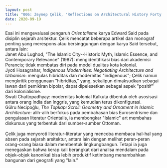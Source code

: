 ```yaml
---
layout: post
title: "006: Zeynep Çelik, 'Reflections on Architectural History Forty Years after Edward Said's <em>Orientalism</em>,' Journal of the Society of Architectural Historians Volume 77 Issue 4 (2018)"
date: 2020-09-19
---
```

Esai ini mengevaluasi pengaruh *Orientalisme* karya Edward Said pada disiplin sejarah arsitektur. Çelik mencatat beberapa artikel dan monograf penting yang merespons atau bersinggungan dengan karya Said tersebut, antara lain:
<br/>Janet Abu Lughod, "The Islamic City--Historic Myth, Islamic Essence, and Contemporary Relevance" (1987): mengidentifikasi bias dari akademisi Perancis; tidak membatas diri pada model dualitas kota kolonial.
<br/>Jyoti Hosagrahar, *Indigenous Modernities: Negotiating Architecture and Urbanism*: mengulas hibriditas dan modernitas "indigenous"; Çelik namun mengkritik penggunaan "hibriditas," yang, sekalipun dimaksudkan sebagai lawan dari pemikiran bipolar, dapat dipelesetkan sebagai aspek "positif" dari kolonialisme.
<br/>Swati Chattopadhyay: modernitas kolonial Kalkuta dibentuk oleh asosisasi antara orang India dan Inggris, yang kemudian terus dikonfigurasi.
<br/>Gülru Necipoğlu, *The Topkapı Scroll: Geometry and Ornament in Islamic Architecture*: alih-alih berfokus pada pembahasan bias Eurosentrisme dan pengulasan literatur Orientalis, ia membongkar "Islamic" art membahas diskursus yang terbentuk dari sumber-sumber Ottoman.
<br/><br/>Çelik juga menyoroti literatur-literatur yang mencoba membaca hal-hal yang absen pada sejarah arsitektur, antara lain dengan melihat peran-peran orang-orang biasa dalam membentuk lingkungbangun. Tetapi ia juga menegaskan bahwa kerap kali berangkat dari analisa mendalam pada objek-objek kanonikal bisa lebih produktif ketimbang menambahkan bangunan dari geografi yang "lain."
